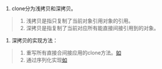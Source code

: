 1. clone分为浅拷贝和深拷贝。    
  >1. 浅拷贝是指只复制了当前对象引用对象的引用。   
  >2. 深拷贝是指复制了当前对应所有能直接间接引用到的对象。 
  
1. 深拷贝的实现方法：     
  >1. 重写所有直接合间接应用的clone方法。[如](https://blog.csdn.net/zhangjg_blog/article/details/18369201)
  >2. 通过序列化实现[如](https://blog.csdn.net/caoxiaohong1005/article/details/78704890)
